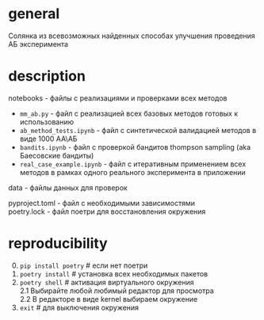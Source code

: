 # general

Солянка из всевозможных найденных способах улучшения проведения АБ эксперимента

# description

notebooks - файлы с реализациями и проверками всех методов
* `mm_ab.py` - файл с реализацией всех базовых методов готовых к использованию
* `ab_method_tests.ipynb` - файл с синтетической валидацией методов в виде 1000 АА\АБ 
* `bandits.ipynb` - файл с проверкой бандитов thompson sampling (aka Баесовские бандиты)
* `real_case_example.ipynb` - файл с итеративным применением всех методов в рамках одного реального эксперимента в приложении

data - файлы данных для проверок

pyproject.toml - файл с необходимыми зависимостями  
poetry.lock - файл поетри для восстановления окружения

# reproducibility

0) `pip install poetry` # если нет поетри
1) `poetry install` # установка всех необходимых пакетов
2) `poetry shell` # активация виртуального окружения  
2.1 Выбирайте любой любимый редактор для просмотра  
2.2 В редакторе в виде kernel выбираем окружение  
3) `exit` # для выключения окружения
